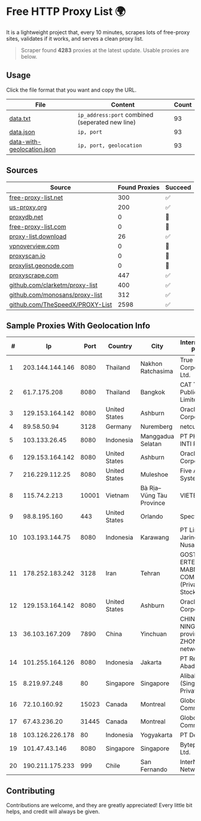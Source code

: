 
# Free HTTP Proxy List 🌍

It is a lightweight project that, every 10 minutes, scrapes lots of free-proxy sites, validates if it works, and serves a clean proxy list.


> Scraper found **4283** proxies at the latest update. Usable proxies are below.

## Usage

Click the file format that you want and copy the URL.


|File|Content|Count|
|----|-------|-----|
|[data.txt](https://raw.githubusercontent.com/themiralay/Proxy-List-World/master/data.txt)|`ip_address:port` combined (seperated new line)|93|
|[data.json](https://raw.githubusercontent.com/themiralay/Proxy-List-World/master/data.json)|`ip, port`|93|
|[data-with-geolocation.json](https://raw.githubusercontent.com/themiralay/Proxy-List-World/master/data-with-geolocation.json)|`ip, port, geolocation`|93|

## Sources

|Source|Found Proxies|Succeed|
|------|-------------|-------|
|[free-proxy-list.net](https://free-proxy-list.net)|300|✅|
|[us-proxy.org](https://www.us-proxy.org)|200|✅|
|[proxydb.net](http://proxydb.net)|0|🚫|
|[free-proxy-list.com](https://free-proxy-list.com/?page=&port=&type%5B%5D=http&type%5B%5D=https&up_time=0&search=Search)|0|🚫|
|[proxy-list.download](https://www.proxy-list.download/HTTP)|26|✅|
|[vpnoverview.com](https://vpnoverview.com/privacy/anonymous-browsing/free-proxy-servers)|0|🚫|
|[proxyscan.io](https://www.proxyscan.io)|0|🚫|
|[proxylist.geonode.com](https://proxylist.geonode.com/api/proxy-list?limit=300&page=1&sort_by=lastChecked&sort_type=desc&protocols=http,https)|0|🚫|
|[proxyscrape.com](https://api.proxyscrape.com/v2/?request=displayproxies&protocol=http&timeout=10000&country=all&ssl=all&anonymity=all)|447|✅|
|[github.com/clarketm/proxy-list](https://raw.githubusercontent.com/clarketm/proxy-list/master/proxy-list-raw.txt)|400|✅|
|[github.com/monosans/proxy-list](https://raw.githubusercontent.com/monosans/proxy-list/main/proxies/http.txt)|312|✅|
|[github.com/TheSpeedX/PROXY-List](https://raw.githubusercontent.com/TheSpeedX/PROXY-List/master/http.txt)|2598|✅|


## Sample Proxies With Geolocation Info

|#|Ip|Port|Country|City|Internet Service Provider|
|-|--|----|-------|----|-------------------------|
|1|203.144.144.146|8080|Thailand|Nakhon Ratchasima|True Internet Corporation CO. Ltd.|
|2|61.7.175.208|8080|Thailand|Bangkok|CAT Telecom Public Company Limited|
|3|129.153.164.142|8080|United States|Ashburn|Oracle Corporation|
|4|89.58.50.94|3128|Germany|Nuremberg|netcup GmbH|
|5|103.133.26.45|8080|Indonesia|Manggadua Selatan|PT PHATRIA INTI PERSADA|
|6|129.153.164.142|8080|United States|Ashburn|Oracle Corporation|
|7|216.229.112.25|8080|United States|Muleshoe|Five Area Systems, LLC|
|8|115.74.2.213|10001|Vietnam|Bà Rịa–Vũng Tàu Province|VIETELxdsl|
|9|98.8.195.160|443|United States|Orlando|Spectrum|
|10|103.193.144.75|8080|Indonesia|Karawang|PT Lintas Jaringan Nusantara|
|11|178.252.183.242|3128|Iran|Tehran|GOSTARESH-E-ERTEBATAT-E MABNA COMPANY (Private Joint Stock)|
|12|129.153.164.142|8080|United States|Ashburn|Oracle Corporation|
|13|36.103.167.209|7890|China|Yinchuan|CHINANET NINGXIA province ZHONGWEI IDC network|
|14|101.255.164.126|8080|Indonesia|Jakarta|PT Remala Abadi|
|15|8.219.97.248|80|Singapore|Singapore|Alibaba Cloud (Singapore) Private Limited|
|16|72.10.160.92|15023|Canada|Montreal|GloboTech Communications|
|17|67.43.236.20|31445|Canada|Montreal|GloboTech Communications|
|18|103.126.226.178|80|Indonesia|Yogyakarta|PT Deneva|
|19|101.47.43.146|8080|Singapore|Singapore|Byteplus Pte. Ltd.|
|20|190.211.175.233|999|Chile|San Fernando|InterNexa Global Network|



## Contributing

Contributions are welcome, and they are greatly appreciated! Every
little bit helps, and credit will always be given.


